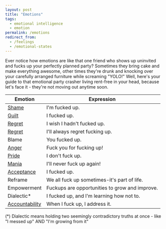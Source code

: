 ```yaml
---
layout: post
title: "Emotions"
tags:
  - emotional intelligence
  - emotion
permalink: /emotions
redirect_from:
  - /feelings
  - /emotional-states
---
```


Ever notice how emotions are like that one friend who shows up uninvited and fucks up your perfectly planned party? Sometimes they bring cake and make everything awesome, other times they're drunk and knocking over your carefully arranged furniture while screaming "YOLO!" Well, here's your guide to that emotional party crasher living rent-free in your head, because let's face it - they're not moving out anytime soon.

| Emotion        | Expression                                    |
|----------------|-----------------------------------------------|
| [Shame](/shame)          | I'm fucked up.                                |
| [Guilt](/shame)          | I fucked up.                                  |
| [Regret](/regrets)       | I wish I hadn't fucked up.                    |
| [Regret](/regrets)       | I'll always regret fucking up.                |
| Blame          | You fucked up.                                |
| [Anger](/anger)         | Fuck you for fucking up!                      |
| [Pride](/pride)         | I don't fuck up.                              |
| [Mania](/mania)         | I'll never fuck up again!                     |
| [Acceptance](/curious)     | I fucked up.                                  |
| Reframe        | We all fuck up sometimes-it's part of life.   |
| Empowerment    | Fuckups are opportunities to grow and improve.|
| Dialectic*     | I fucked up, and I'm learning how not to.     |
| [Accountability](/be-proactive) | When I fuck up, I address it.                 |

(*) Dialectic means holding two seemingly contradictory truths at once - like "I messed up" AND "I'm growing from it"
